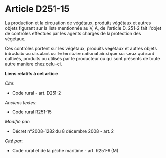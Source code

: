 # Article D251-15

La production et la circulation de végétaux, produits végétaux et autres objets figurant sur la liste mentionnée au V, A, de
l'article D. 251-2 fait l'objet de contrôles effectués par les agents chargés de la protection des végétaux. 

Ces contrôles portent sur les végétaux, produits végétaux et autres objets introduits ou circulant sur le territoire national
ainsi que sur ceux qui sont cultivés, produits ou utilisés par le producteur ou qui sont présents de toute autre manière chez
celui-ci.

**Liens relatifs à cet article**

_Cite_:

  - Code rural - art. D251-2

_Anciens textes_:

  - Code rural R251-15

_Modifié par_:

  - Décret n°2008-1282 du 8 décembre 2008 - art. 2

_Cité par_:

  - Code rural et de la pêche maritime - art. R251-9 (M)
